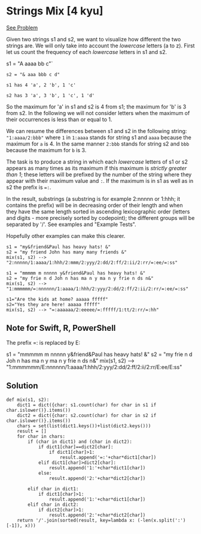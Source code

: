 # Strings Mix [4 kyu]

[See Problem](https://www.codewars.com/kata/5629db57620258aa9d000014)

Given two strings s1 and s2, we want to visualize how different the two strings are. We will only take into account the _lowercase_ letters (a to z). First let us count the frequency of each _lowercase_ letters in s1 and s2.

s1 = "A aaaa bb c"`

`s2 = "& aaa bbb c d"`

`s1 has 4 'a', 2 'b', 1 'c'`

`s2 has 3 'a', 3 'b', 1 'c', 1 'd'`

So the maximum for 'a' in s1 and s2 is 4 from s1; the maximum for 'b' is 3 from s2. In the following we will not consider letters when the maximum of their occurrences is less than or equal to 1.

We can resume the differences between s1 and s2 in the following string: `"1:aaaa/2:bbb"` where `1` in `1:aaaa` stands for string s1 and `aaaa` because the maximum for `a` is 4. In the same manner `2:bbb` stands for string s2 and `bbb` because the maximum for `b` is 3.

The task is to produce a string in which each _lowercase_ letters of s1 or s2 appears as many times as its maximum if this maximum is _strictly greater than 1_; these letters will be prefixed by the number of the string where they appear with their maximum value and `:`. If the maximum is in s1 as well as in s2 the prefix is `=:`.

In the result, substrings (a substring is for example 2:nnnnn or 1:hhh; it contains the prefix) will be in decreasing order of their length and when they have the same length sorted in ascending lexicographic order (letters and digits - more precisely sorted by codepoint); the different groups will be separated by '/'. See examples and "Example Tests".

Hopefully other examples can make this clearer.
```
s1 = "my&friend&Paul has heavy hats! &"
s2 = "my friend John has many many friends &"
mix(s1, s2) --> "2:nnnnn/1:aaaa/1:hhh/2:mmm/2:yyy/2:dd/2:ff/2:ii/2:rr/=:ee/=:ss"

s1 = "mmmmm m nnnnn y&friend&Paul has heavy hats! &"
s2 = "my frie n d Joh n has ma n y ma n y frie n ds n&"
mix(s1, s2) --> "1:mmmmmm/=:nnnnnn/1:aaaa/1:hhh/2:yyy/2:dd/2:ff/2:ii/2:rr/=:ee/=:ss"

s1="Are the kids at home? aaaaa fffff"
s2="Yes they are here! aaaaa fffff"
mix(s1, s2) --> "=:aaaaaa/2:eeeee/=:fffff/1:tt/2:rr/=:hh"
```
## Note for Swift, R, PowerShell
The prefix =: is replaced by E:

s1 = "mmmmm m nnnnn y&friend&Paul has heavy hats! &"
s2 = "my frie n d Joh n has ma n y ma n y frie n ds n&"
mix(s1, s2) --> "1:mmmmmm/E:nnnnnn/1:aaaa/1:hhh/2:yyy/2:dd/2:ff/2:ii/2:rr/E:ee/E:ss"

## Solution

```
def mix(s1, s2):
    dict1 = dict({char: s1.count(char) for char in s1 if char.islower()}.items())
    dict2 = dict({char: s2.count(char) for char in s2 if char.islower()}.items())
    chars = set(list(dict1.keys())+list(dict2.keys()))
    result = []
    for char in chars:
        if (char in dict1) and (char in dict2):
            if dict1[char]==dict2[char]:
                if dict1[char]>1:
                    result.append('=:'+char*dict1[char])
            elif dict1[char]>dict2[char]:
                result.append('1:'+char*dict1[char])
            else:
                result.append('2:'+char*dict2[char])
            
        elif char in dict1:
            if dict1[char]>1:
                result.append('1:'+char*dict1[char])
        elif char in dict2:
            if dict2[char]>1:
                result.append('2:'+char*dict2[char])
    return '/'.join(sorted(result, key=lambda x: (-len(x.split(':')[-1]), x)))
```
